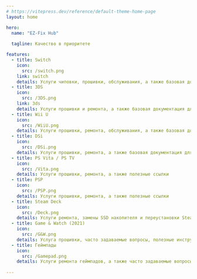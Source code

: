 ```yaml
---
# https://vitepress.dev/reference/default-theme-home-page
layout: home

hero:
  name: "EZ-Fix Hub"
  
  tagline: Качество в приоритете

features:
  - title: Switch
    icon:
      src: /switch.png
    link: switch
    details: Услуги чиповки, прошивки, обслуживания, а также базовая документация для пользователей
  - title: 3DS
    icon:
      src: /3DS.png
    link: 3ds
    details: Услуги прошивки и ремонта, а также базовая документация для пользователей
  - title: Wii U
    icon:
      src: /WiiU.png
    details: Услуги прошивки, ремонта, обслуживания, а также базовая документация для пользователей
  - title: DSi
    icon:
      src: /DSi.png
    details: Услуги прошивки, ремонта, а также базовая документация для пользователей
  - title: PS Vita / PS TV
    icon:
      src: /Vita.png
    details: Услуги прошивки, ремонта, а также полезные ссылки
  - title: PSP
    icon:
      src: /PSP.png
    details: Услуги прошивки, ремонта, а также полезные ссылки
  - title: Steam Deck
    icon:
      src: /Deck.png
    details: Услуги ремонта, замены SSD накопителя и переустановки SteamOS
  - title: Game & Watch (2021)
    icon:
      src: /G&W.png
    details: Услуга прошивки, часто задаваемые вопросы, полезные инструкции 
  - title: Геймпады
    icon:
      src: /Gamepad.png
    details: Услуги ремонта геймпадов, а также часто задаваемые вопросы
  
---
```

